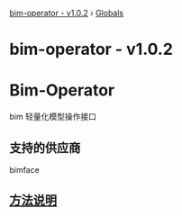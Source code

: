 [bim-operator - v1.0.2](README.md) › [Globals](globals.md)

# bim-operator - v1.0.2

# Bim-Operator

bim 轻量化模型操作接口

## 支持的供应商

bimface

## [方法说明](./doc/index.html)

